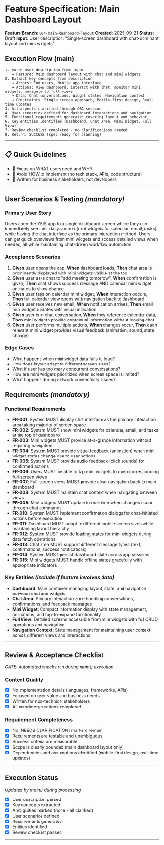 # Feature Specification: Main Dashboard Layout

**Feature Branch**: `004-main-dashboard-layout`
**Created**: 2025-09-21
**Status**: Draft
**Input**: User description: "Single-screen dashboard with chat-dominant layout and mini widgets"

## Execution Flow (main)
```
1. Parse user description from Input
   → Feature: Main dashboard layout with chat and mini widgets
2. Extract key concepts from description
   → Actors: End users, Mobile app interface
   → Actions: View dashboard, interact with chat, monitor mini widgets, navigate to full views
   → Data: Chat conversations, Widget states, Navigation context
   → Constraints: Single-screen approach, Mobile-first design, Real-time updates
3. All aspects clarified through Q&A session
4. User scenarios defined for dashboard interactions and navigation
5. Functional requirements generated covering layout and behavior
6. Key entities identified (Dashboard, Chat Area, Mini Widget, Full View)
7. Review checklist completed - no clarifications needed
8. Return: SUCCESS (spec ready for planning)
```

---

## 📋 Quick Guidelines
- 🎯 Focus on WHAT users need and WHY
- 🚫 Avoid HOW to implement (no tech stack, APIs, code structure)
- 👥 Written for business stakeholders, not developers

---

## User Scenarios & Testing *(mandatory)*

### Primary User Story
Users open the YBIS app to a single dashboard screen where they can immediately see their daily context (mini widgets for calendar, email, tasks) while having the chat interface as the primary interaction method. Users can get quick overviews from mini widgets and access detailed views when needed, all while maintaining chat-driven workflow automation.

### Acceptance Scenarios
1. **Given** user opens the app, **When** dashboard loads, **Then** chat area is prominently displayed with mini widgets visible at the top
2. **Given** user asks chat to "add meeting tomorrow", **When** confirmation is given, **Then** chat shows success message AND calendar mini widget animates to show change
3. **Given** user taps on calendar mini widget, **When** interaction occurs, **Then** full calendar view opens with navigation back to dashboard
4. **Given** user receives new email, **When** notification arrives, **Then** email mini widget updates with visual indication
5. **Given** user is in chat conversation, **When** they reference calendar data, **Then** mini widgets provide contextual information without leaving chat
6. **Given** user performs multiple actions, **When** changes occur, **Then** each relevant mini widget provides visual feedback (animation, sound, state change)

### Edge Cases
- What happens when mini widget data fails to load?
- How does layout adapt to different screen sizes?
- What if user has too many concurrent conversations?
- How are mini widgets prioritized when screen space is limited?
- What happens during network connectivity issues?

## Requirements *(mandatory)*

### Functional Requirements
- **FR-001**: System MUST display chat interface as the primary interaction area taking majority of screen space
- **FR-002**: System MUST show mini widgets for calendar, email, and tasks at the top of dashboard
- **FR-003**: Mini widgets MUST provide at-a-glance information without requiring navigation
- **FR-004**: System MUST provide visual feedback (animation) when mini widget states change due to user actions
- **FR-005**: System MUST provide audio feedback (click sounds) for confirmed actions
- **FR-006**: Users MUST be able to tap mini widgets to open corresponding full-screen views
- **FR-007**: Full-screen views MUST provide clear navigation back to main dashboard
- **FR-008**: System MUST maintain chat context when navigating between views
- **FR-009**: Mini widgets MUST update in real-time when changes occur through chat commands
- **FR-010**: System MUST implement confirmation dialogs for chat-initiated actions before execution
- **FR-011**: Dashboard MUST adapt to different mobile screen sizes while maintaining layout hierarchy
- **FR-012**: System MUST provide loading states for mini widgets during data fetch operations
- **FR-013**: Chat area MUST support different message types (text, confirmations, success notifications)
- **FR-014**: System MUST persist dashboard state across app sessions
- **FR-015**: Mini widgets MUST handle offline states gracefully with appropriate indicators

### Key Entities *(include if feature involves data)*
- **Dashboard**: Main container managing layout, state, and navigation between chat and widgets
- **Chat Area**: Primary interaction zone handling conversations, confirmations, and feedback messages
- **Mini Widget**: Compact information display with state management, animations, and tap-to-expand functionality
- **Full View**: Detailed screens accessible from mini widgets with full CRUD operations and navigation
- **Navigation Context**: State management for maintaining user context across different views and interactions

---

## Review & Acceptance Checklist
*GATE: Automated checks run during main() execution*

### Content Quality
- [x] No implementation details (languages, frameworks, APIs)
- [x] Focused on user value and business needs
- [x] Written for non-technical stakeholders
- [x] All mandatory sections completed

### Requirement Completeness
- [x] No [NEEDS CLARIFICATION] markers remain
- [x] Requirements are testable and unambiguous
- [x] Success criteria are measurable
- [x] Scope is clearly bounded (main dashboard layout only)
- [x] Dependencies and assumptions identified (mobile-first design, real-time updates)

---

## Execution Status
*Updated by main() during processing*

- [x] User description parsed
- [x] Key concepts extracted
- [x] Ambiguities marked (none - all clarified)
- [x] User scenarios defined
- [x] Requirements generated
- [x] Entities identified
- [x] Review checklist passed

---